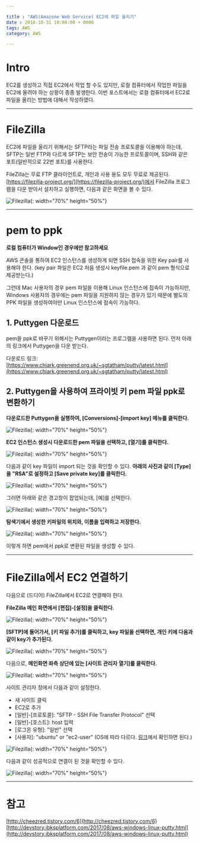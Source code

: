 ```yaml
---

title : "AWS(Amazone Web Service) EC2에 파일 올리기"
date : 2018-10-31 10:00:00 + 0000
tags: AWS
category: AWS

---
```


# Intro
EC2를 생성하고 직접 EC2에서 작업 할 수도 있지만, 로컬 컴퓨터에서 작업한 파일을 EC2에 올려야 하는 상황이 종종 발생한다. 이번 포스트에서는 로컬 컴퓨터에서 EC2로 파일을 올리는 방법에 대해서 작성하였다.

***

# FileZilla
EC2에 파일을 올리기 위해서는 SFTP라는 파일 전송 프로토콜을 이용해야 하는데, SFTP는 일반 FTP와 다르게 SFTP는 보안 전송이 가능한 프로토콜이며, SSH와 같은 포트(일반적으로 22번 포트)를 사용한다.

FileZilla는 무료 FTP 클라이언트로, 개인과 사용 용도 모두 무료로 제공된다. [https://filezilla-project.org/](https://filezilla-project.org/)에서 FileZilla 프로그램을 다운 받아서 설치하고 실행하면, 다음과 같은 화면을 볼 수 있다.

![Filezilla](/assets/images/2018-10-31-AWS/FileZilla/1.PNG){: width="70%" height="50%"}

***

# pem to ppk
**로컬 컴퓨터가 Window인 경우에만 참고하세요**

AWS 콘솔을 통하여 EC2 인스턴스를 생성하게 되면 SSH 접속을 위한 Key pair를 사용해야 한다. (key pair 파일은 EC2 처음 생성시 keyfile.pem 과 같이 pem 형식으로 제공받는다.)

그런데 Mac 사용자의 경우 pem 파일을 이용해  Linux 인스턴스에 접속이 가능하지만, Windows 사용자의 경우에는 pem 파일을 지원하지 않는 경우가 있기 때문에 별도의 PPK 파일을 생성하여야만 Linux 인스턴스에 접속이 가능하다.

## 1. Puttygen 다운로드
pem을 ppk로 바꾸기 위해서는 Puttygen이라는 프로그램을 사용하면 된다. 먼저 아래의 링크에서 Puttygen을 다운 받는다.

다운로드 링크: [https://www.chiark.greenend.org.uk/~sgtatham/putty/latest.html](https://www.chiark.greenend.org.uk/~sgtatham/putty/latest.html)

## 2. Puttygen을 사용하여 프라이빗 키 pem 파일 ppk로 변환하기

**다운로드한 Puttygen을 실행하여, [Conversions]-[import key] 메뉴를 클릭한다.**

![Filezilla](/assets/images/2018-10-31-AWS/FileZilla/1-1.PNG){: width="70%" height="50%"}

**EC2 인스턴스 생성시 다운로드한 pem 파일을 선택하고, [열기]를 클릭한다.**

![Filezilla](/assets/images/2018-10-31-AWS/FileZilla/1-2.png){: width="70%" height="50%"}

다음과 같이 key 파일이 import 되는 것을 확인할 수 있다.
**아래의 사진과 같이 [Type]을 "RSA"로 설정하고 [Save private key]를 클릭한다.**

![Filezilla](/assets/images/2018-10-31-AWS/FileZilla/1-3.png){: width="70%" height="50%"}

그러면 아래와 같은 경고창이 팝업되는데, [예]를 선택한다.

![Filezilla](/assets/images/2018-10-31-AWS/FileZilla/1-4.png){: width="70%" height="50%"}

**탐색기에서 생성한 키파일의 위치와, 이름을 입력하고 저장한다.**

![Filezilla](/assets/images/2018-10-31-AWS/FileZilla/1-5.png){: width="70%" height="50%"}

이렇게 하면 pem에서 ppk로 변환된 파일을 생성할 수 있다.

***

# FileZilla에서 EC2 연결하기
다음으로 (드디어) FileZilla에서 EC2로 연결해야 한다.

**FileZilla 메인 화면에서 [편집]-[설정]을 클릭한다.**

![Filezilla](/assets/images/2018-10-31-AWS/FileZilla/1.PNG){: width="70%" height="50%"}

**[SFTP]에 들어가서, [키 파일 추가]를 클릭하고, key 파일을 선택하면, 개인 키에 다음과 같이 key가 추가된다.**

![Filezilla](/assets/images/2018-10-31-AWS/FileZilla/2.png){: width="70%" height="50%"}

다음으로, **메인화면 좌측 상단에 있는 [사이트 관리자 열기]를 클릭한다.**

![Filezilla](/assets/images/2018-10-31-AWS/FileZilla/3.png){: width="70%" height="50%"}

사이트 관리자 창에서 다음과 같이 설정한다.

- 새 사이트 클릭
- EC2로 추가
- [일반]-[프로토콜]: "SFTP - SSH File Transfer Protocol" 선택
- [일반]-[호스트]: host 입력
- [로그온 유형]: "일반" 선택
- [사용자]: "ubuntu" or "ec2-user" (OS에 따라 다르다. [링크](https://docs.aws.amazon.com/ko_kr/AWSEC2/latest/UserGuide/putty.html)에서 확인하면 된다.)

![Filezilla](/assets/images/2018-10-31-AWS/FileZilla/4.png){: width="70%" height="50%"}

다음과 같이 성공적으로 연결이 된 것을 확인할 수 있다.

![Filezilla](/assets/images/2018-10-31-AWS/FileZilla/5.PNG){: width="70%" height="50%"}

***

# 참고
[http://cheezred.tistory.com/6](http://cheezred.tistory.com/6)
[http://devstory.ibksplatform.com/2017/08/aws-windows-linux-putty.html](http://devstory.ibksplatform.com/2017/08/aws-windows-linux-putty.html)
